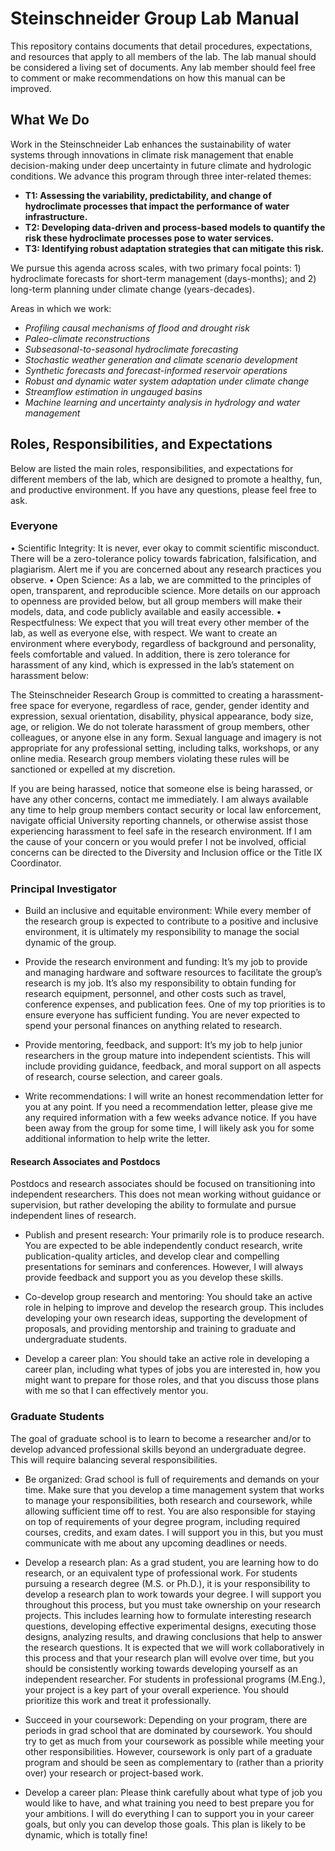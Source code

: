 # Steinschneider Group Lab Manual

This repository contains documents that detail procedures, expectations, and resources that apply to all members of the lab. The lab manual should be considered a living set of documents. Any lab member should feel free to comment or make recommendations on how this manual can be improved. 

## What We Do

Work in the Steinschneider Lab enhances the sustainability of water systems through innovations in climate risk management that enable decision-making under deep uncertainty in future climate and hydrologic conditions. We advance this program through three inter-related themes: 
* **T1: Assessing the variability, predictability, and change of hydroclimate processes that impact the performance of water infrastructure.**
* **T2: Developing data-driven and process-based models to quantify the risk these hydroclimate processes pose to water services.**
* **T3: Identifying robust adaptation strategies that can mitigate this risk.**
 
We pursue this agenda across scales, with two primary focal points: 1) hydroclimate forecasts for short-term management (days-months); and 2) long-term planning under climate change (years-decades). 

Areas in which we work: 

* *Profiling causal mechanisms of flood and drought risk*
* *Paleo-climate reconstructions*
* *Subseasonal-to-seasonal hydroclimate forecasting*
* *Stochastic weather generation and climate scenario development*
* *Synthetic forecasts and forecast-informed reservoir operations*
* *Robust and dynamic water system adaptation under climate change*
* *Streamflow estimation in ungauged basins*
* *Machine learning and uncertainty analysis in hydrology and water management*

## Roles, Responsibilities, and Expectations
Below are listed the main roles, responsibilities, and expectations for different members of the lab, which are designed to promote a healthy, fun, and productive environment. If you have any questions, please feel free to ask.

### Everyone

•	Scientific Integrity: It is never, ever okay to commit scientific misconduct. There will be a zero-tolerance policy towards fabrication, falsification, and plagiarism. Alert me if you are concerned about any research practices you observe. 
•	Open Science: As a lab, we are committed to the principles of open, transparent, and reproducible science. More details on our approach to openness are provided below, but all group members will make their models, data, and code publicly available and easily accessible.
•	Respectfulness: We expect that you will treat every other member of the lab, as well as everyone else, with respect. We want to create an environment where everybody, regardless of background and personality, feels comfortable and valued. In addition, there is zero tolerance for harassment of any kind, which is expressed in the lab’s statement on harassment below: 

The Steinschneider Research Group is committed to creating a harassment-free space for everyone, regardless of race, gender, gender identity and expression, sexual orientation, disability, physical appearance, body size, age, or religion. We do not tolerate harassment of group members, other colleagues, or anyone else in any form. Sexual language and imagery is not appropriate for any professional setting, including talks, workshops, or any online media. Research group members violating these rules will be sanctioned or expelled at my discretion.

If you are being harassed, notice that someone else is being harassed, or have any
other concerns, contact me immediately. I am always available any time to help group members contact security or local law enforcement, navigate official University reporting channels, or otherwise assist those experiencing harassment to feel safe in the research environment. If I am the cause of your concern or you would prefer I not be involved,
official concerns can be directed to the Diversity and Inclusion office or the Title
IX Coordinator.


### Principal Investigator

* Build an inclusive and equitable environment: While every member of the research group is expected to contribute to a positive and inclusive environment, it is ultimately my responsibility to manage the social dynamic of the group.

* Provide the research environment and funding: It’s my job to provide and managing hardware and software resources to facilitate the group’s research is my job. It’s also my responsibility to obtain funding for research equipment, personnel, and other costs such as travel, conference expenses, and publication fees. One of my top priorities is to ensure everyone has sufficient funding. You are never expected to spend your personal finances on anything related to research. 

* Provide mentoring, feedback, and support: It’s my job to help junior researchers in the group mature into independent scientists. This will include providing guidance, feedback, and moral support on all aspects of research, course selection, and career goals.

* Write recommendations: I will write an honest recommendation letter for you at any point. If you need a recommendation letter, please give me any required information with a few weeks advance notice. If you have been away from the group for some time, I will likely ask you for some additional information to help write the letter.

#### Research Associates and Postdocs

Postdocs and research associates should be focused on transitioning into independent researchers. This does not mean working without guidance or supervision, but rather developing the ability to formulate and pursue independent lines of research.

* Publish and present research: Your primarily role is to produce research. You are expected to be able independently conduct research, write publication-quality articles, and develop clear and compelling presentations for seminars and conferences. However, I will always provide feedback and support you as you develop these skills.

* Co-develop group research and mentoring: You should take an active role in helping to improve and develop the research group. This includes developing your own research ideas, supporting the development of proposals, and providing mentorship and training to graduate and undergraduate students. 

* Develop a career plan: You should take an active role in developing a career plan, including what types of jobs you are interested in, how you might want to prepare for those roles, and that you discuss those plans with me so that I can effectively mentor you.


### Graduate Students

The goal of graduate school is to learn to become a researcher and/or to develop advanced professional skills beyond an undergraduate degree. This will require balancing several responsibilities.

* Be organized: Grad school is full of requirements and demands on your time. Make sure that you develop a time management system that works to manage your responsibilities, both research and coursework, while allowing sufficient time off to rest. You are also responsible for staying on top of requirements of your degree program, including required courses, credits, and exam dates. I will support you in this, but you must communicate with me about any upcoming deadlines or needs.

* Develop a research plan: As a grad student, you are learning how to do research, or an equivalent type of professional work. For students pursuing a research degree (M.S. or Ph.D.), it is your responsibility to develop a research plan to work towards your degree. I will support you throughout this process, but you must take ownership on your research projects. This includes learning how to formulate interesting research questions, developing effective experimental designs, executing those designs, analyzing results, and drawing conclusions that help to answer the research questions. It is expected that we will work collaboratively in this process and that your research plan will evolve over time, but you should be consistently working towards developing yourself as an independent researcher. For students in professional programs (M.Eng.), your project is a key part of your overall experience. You should prioritize this work and treat it professionally.

* Succeed in your coursework: Depending on your program, there are periods in grad school that are dominated by coursework. You should try to get as much from your coursework as possible while meeting your other responsibilities. However, coursework is only part of a graduate program and should be seen as complementary to (rather than a priority over) your research or project-based work. 

* Develop a career plan: Please think carefully about what type of job you would like to have, and what training you need to best prepare you for your ambitions. I will do everything I can to support you in your career goals, but only you can develop those goals. This plan is likely to be dynamic, which is totally fine!

